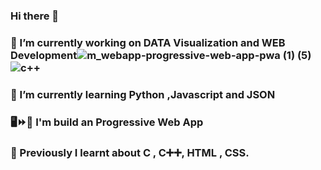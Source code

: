### Hi there 👋
### 🔭 I’m currently working on DATA Visualization and WEB Development![m_webapp-progressive-web-app-pwa (1) (5)](https://user-images.githubusercontent.com/68476475/114379595-9dd83200-9ba6-11eb-85d0-a44e996072f6.png)![c++](https://user-images.githubusercontent.com/68476475/114379340-52258880-9ba6-11eb-9ef5-5ce7152a1fb8.gif)





### 🌱 I’m currently learning Python ,Javascript and JSON 
### 🖥️⏩📱 I'm build an Progressive Web App
### 📙 Previously I learnt about C , C➕➕, HTML , CSS.
<!-- 👯 I’m looking to collaborate on ...
- 🤔 I’m looking for help with ...
- 💬 Ask me about ...
- 📫 How to reach me: ...
- 😄 Pronouns: ...
- ⚡ Fun fact: ...
-->

